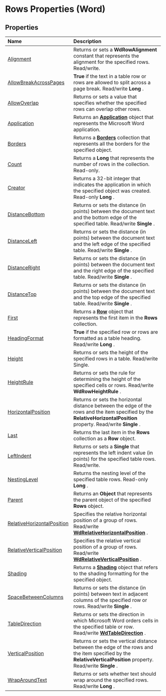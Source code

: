 
# Rows Properties (Word)

## Properties



|**Name**|**Description**|
|:-----|:-----|
|[Alignment](0a3352eb-6618-1721-6261-11adad48707c.md)|Returns or sets a  **WdRowAlignment** constant that represents the alignment for the specified rows. Read/write.|
|[AllowBreakAcrossPages](6e5c0794-1dcc-9e70-7968-12a11adf6e56.md)| **True** if the text in a table row or rows are allowed to split across a page break. Read/write **Long** .|
|[AllowOverlap](2a5205d6-dd9c-6c12-38a3-37633cfd644b.md)|Returns or sets a value that specifies whether the specified rows can overlap other rows.|
|[Application](3e89d284-3787-b228-01fa-498254834e71.md)|Returns an  **[Application](d1cf6f8f-4e88-bf01-93b4-90a83f79cb44.md)** object that represents the Microsoft Word application.|
|[Borders](4c251987-5bbb-bfdb-d90f-861838f1b59d.md)|Returns a  **[Borders](6dd1d4cc-2dcf-22c7-a299-4721a5543ba3.md)** collection that represents all the borders for the specified object.|
|[Count](6e326ef4-2a5e-dd90-a1bb-c2b6d59006e6.md)|Returns a  **Long** that represents the number of rows in the collection. Read-only.|
|[Creator](55443f86-6dc3-4037-9308-75d01bbf2900.md)|Returns a 32-bit integer that indicates the application in which the specified object was created. Read-only  **Long** .|
|[DistanceBottom](21d0bb53-69d5-d579-a7eb-690e8f2742fb.md)|Returns or sets the distance (in points) between the document text and the bottom edge of the specified table. Read/write  **Single** .|
|[DistanceLeft](2798e176-d175-6504-7eac-4248bdb0ceb3.md)|Returns or sets the distance (in points) between the document text and the left edge of the specified table. Read/write  **Single** .|
|[DistanceRight](68e37feb-bb0a-7a74-9fbd-ee4a8d9e7dca.md)|Returns or sets the distance (in points) between the document text and the right edge of the specified table. Read/write  **Single** .|
|[DistanceTop](50ff15c4-708b-d8a1-9040-83f59dcf766c.md)|Returns or sets the distance (in points) between the document text and the top edge of the specified table. Read/write  **Single** .|
|[First](9e879fdf-bc21-cd19-37e9-bf44c06b3416.md)|Returns a  **[Row](38a05858-829a-ea5c-ce63-7f7343bf7b88.md)** object that represents the first item in the **Rows** collection.|
|[HeadingFormat](225464d2-cb93-f347-6f02-ace23c4177eb.md)| **True** if the specified row or rows are formatted as a table heading. Read/write **Long** .|
|[Height](c111c7e3-0502-118d-035c-be290ea4d83b.md)|Returns or sets the height of the specified rows in a table. Read/write Single.|
|[HeightRule](478635fd-fcaa-d679-e0e2-b24258615d04.md)|Returns or sets the rule for determining the height of the specified cells or rows. Read/write  **WdRowHeightRule** .|
|[HorizontalPosition](249389cb-c21f-61f2-c12a-648f70fe5357.md)|Returns or sets the horizontal distance between the edge of the rows and the item specified by the  **RelativeHorizontalPosition** property. Read/write **Single** .|
|[Last](ae7432c5-6ea8-23eb-6f24-727c79fdd632.md)|Returns the last item in the  **Rows** collection as a **Row** object.|
|[LeftIndent](bb5ee915-a41a-e447-7326-b6b6e0e2d6d2.md)|Returns or sets a  **Single** that represents the left indent value (in points) for the specified table rows. Read/write.|
|[NestingLevel](54a34d92-08bc-fb66-3a29-5e491d370307.md)|Returns the nesting level of the specified table rows. Read-only  **Long** .|
|[Parent](5f36062a-4c45-11a7-8b19-213919fa001a.md)|Returns an  **Object** that represents the parent object of the specified **Rows** object.|
|[RelativeHorizontalPosition](c5effe24-c8b7-1c07-f421-150ef0038c09.md)|Specifies the relative horizontal position of a group of rows. Read/write  **[WdRelativeHorizontalPosition](155eefdf-bbf8-9895-1bc0-64fcda4e2635.md)** .|
|[RelativeVerticalPosition](2aee8b37-3d84-c376-b09b-5b86909bdaaa.md)|Specifies the relative vertical position of a group of rows. Read/write  **[WdRelativeVerticalPosition](0a612720-7361-440f-8186-a976c31779bf.md)** .|
|[Shading](79c5240c-2845-e038-49cb-8a9b1f8f2a71.md)|Returns a  **[Shading](e136509a-1be1-29e4-7b37-1faf659e37ba.md)** object that refers to the shading formatting for the specified object.|
|[SpaceBetweenColumns](286e0236-eab3-18d2-926a-d27e2516e62b.md)|Returns or sets the distance (in points) between text in adjacent columns of the specified row or rows. Read/write  **Single** .|
|[TableDirection](02351774-13c0-ec82-c553-3b048eabb133.md)|Returns or sets the direction in which Microsoft Word orders cells in the specified table or row. Read/write  **[WdTableDirection](9c99561c-e245-4ca1-8da2-fb93773ad2b3.md)** .|
|[VerticalPosition](5f08e24f-6b0c-441d-c067-41b83b4ec1c3.md)|Returns or sets the vertical distance between the edge of the rows and the item specified by the  **RelativeVerticalPosition** property. Read/write **Single** .|
|[WrapAroundText](6d899cb2-f8af-1b20-3d8e-4ef353d4b762.md)|Returns or sets whether text should wrap around the specified rows. Read/write  **Long** .|
